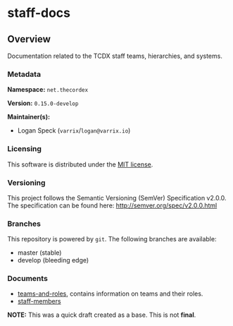 # staff-docs

## Overview
Documentation related to the TCDX staff teams, hierarchies, and systems.

### Metadata
**Namespace:** `net.thecordex`

**Version:** `0.15.0-develop`

**Maintainer(s):**
- Logan Speck (`varrix`/`logan@varrix.io`)

### Licensing
This software is distributed under the [MIT license](LICENSE.txt).

### Versioning
This project follows the Semantic Versioning (SemVer) Specification v2.0.0. The specification can be found here:
http://semver.org/spec/v2.0.0.html

### Branches
This repository is powered by `git`. The following branches are available:
- master (stable)
- develop (bleeding edge)

### Documents
- [teams-and-roles](teams-and-roles.md), contains information on teams
and their roles.
- [staff-members](staff-members.md)

**NOTE:** This was a quick draft created as a base. This is not **final**.
